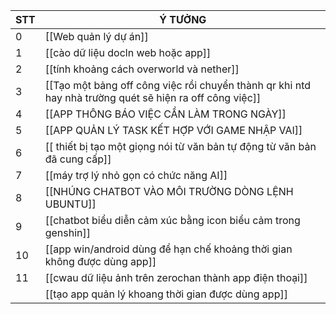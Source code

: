 
| STT | Ý TƯỞNG                                                                                                 |
| --- | ------------------------------------------------------------------------------------------------------- |
| 0   | [[Web quản lý dự án]]                                                                                   |
| 1   | [[cào dữ liệu docln web hoặc app]]                                                                      |
| 2   | [[tính khoảng cách overworld và nether]]                                                                |
| 3   | [[Tạo một bảng off công việc rồi chuyển thành qr khi ntd hay nhà trường quét sẽ hiện ra off công việc]] |
| 4   | [[APP THÔNG BÁO VIỆC CẦN LÀM TRONG NGÀY]]                                                               |
| 5   | [[APP QUẢN LÝ TASK KẾT HỢP VỚI GAME NHẬP VAI]]                                                          |
| 6   | [[ thiết bị tạo một giọng nói từ văn bản tự động từ văn bản đã cung cấp]]                               |
| 7   | [[máy trợ lý nhỏ gọn có chức năng AI]]                                                                  |
| 8   | [[NHÚNG CHATBOT VÀO MÔI TRƯỜNG DÒNG LỆNH UBUNTU]]                                                       |
| 9   | [[chatbot biểu diễn cảm xúc bằng icon biểu cảm trong genshin]]                                          |
| 10  | [[app win/android dùng để hạn chế khoảng thời gian không được dùng app]]                                |
| 11  | [[cwau dữ liệu ảnh trên zerochan thành app điện thoại]]                                                 |
|     | [[tạo app quản lý khoang thời gian được dùng app]]                                                      |
